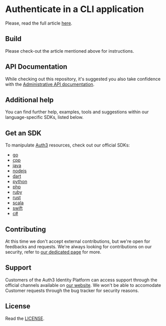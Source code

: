 # Authenticate in a CLI application

Please, read the full article [here](https://docs.auth3.dev/products/identity-platform/authenticate-users-in-a-command-line-application?utm_source=github&utm_medium=sdk&utm_campaign=integration-examples-cli).

## Build

Please check-out the article mentioned above for instructions. 

## API Documentation

While checking out this repository, it's suggested you also take confidence with the [Administrative API documentation](https://docs.auth3.dev/apis/identity-platform/administrative?utm_source=github&utm_medium=sdk&utm_campaign=integration-examples-cli).

## Additional help

You can find further help, examples, tools and suggestions within our language-specific SDKs, listed below.

## Get an SDK

To manipulate [Auth3](https://auth3.dev/?utm_source=github&utm_medium=sdk&utm_campaign=integration-examples-cli) resources, check out our official SDKs:

  * [go](https://github.com/auth3-dev/go-sdk)
  * [cpp](https://github.com/auth3-dev/cpp-sdk)
  * [java](https://github.com/auth3-dev/java-sdk)
  * [nodejs](https://github.com/auth3-dev/nodejs-sdk)
  * [dart](https://github.com/auth3-dev/dart-sdk)
  * [python](https://github.com/auth3-dev/python-sdk)
  * [php](https://github.com/auth3-dev/php-sdk)
  * [ruby](https://github.com/auth3-dev/ruby-sdk)
  * [rust](https://github.com/auth3-dev/rust-sdk)
  * [scala](https://github.com/auth3-dev/scala-sdk)
  * [swift](https://github.com/auth3-dev/swift-sdk)
  * [c#](https://github.com/auth3-dev/csharp-sdk)

## Contributing

At this time we don't accept external contributions, but we're open for feedbacks and requests. We're always looking for contributions on our security, refer to [our dedicated page](https://auth3.dev/bounty-program?utm_source=github&utm_medium=sdk&utm_campaign=integration-examples-cli) for more.

## Support

Customers of the Auth3 Identity Platform can access support through the official channels available on [our website](https://auth3.dev/?utm_source=github&utm_medium=sdk&utm_campaign=integration-examples-cli). We won't be able to accomodate Customer requests through the bug tracker for security reasons. 

## License

Read the [LICENSE](../LICENSE).